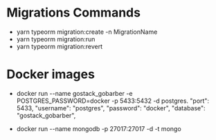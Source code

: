# Migrations Commands
- yarn typeorm migration:create -n MigrationName
- yarn typeorm migration:run
- yarn typeorm migration:revert

# Docker images
  - docker run --name gostack_gobarber -e POSTGRES_PASSWORD=docker -p 5433:5432 -d postgres.
  "port": 5433,
  "username": "postgres",
  "password": "docker",
  "database": "gostack_gobarber",

  - docker run --name mongodb -p 27017:27017 -d -t mongo


